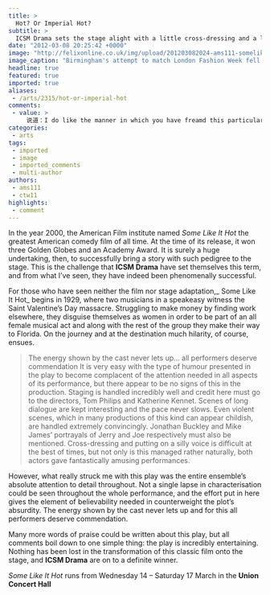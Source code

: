 ```yaml
---
title: >
  Hot? Or Imperial Hot?
subtitle: >
  ICSM Drama sets the stage alight with a little cross-dressing and a lot of fun
date: "2012-03-08 20:25:42 +0000"
image: "http://felixonline.co.uk/img/upload/201203082024-ams111-somelikeit.jpg"
image_caption: "Birmingham's attempt to match London Fashion Week fell a little short of the mark"
headline: true
featured: true
imported: true
aliases:
 - /arts/2315/hot-or-imperial-hot
comments:
 - value: >
     说道：I do like the manner in which you have freamd this particular issue and it really does provide me personally a lot of fodder for consideration.Nonetheless, through what precisely I have witnessed, I only hopeas the commentary pack on that men and women keep on point and don't get started upon a tirade regarding the news of the day. Yet, thank you for this excellent piece and although I do not necessarily concur with this in totality, I value your perspective.,说道：Ia1a6ve been exploring for a bit for any high <a href="http://yunhsmj.com">quatily</a> articles or weblog posts on this kind of space . Exploring in Yahoo I ultimately stumbled upon this site. Studying this information So ia1a6m happy to show that I've an incredibly just right uncanny feeling I discovered exactly what I needed. I such a lot certainly will make sure to do not forget this web site and give it a glance on a relentless basis.
categories:
 - arts
tags:
 - imported
 - image
 - imported_comments
 - multi-author
authors:
 - ams111
 - ctw11
highlights:
 - comment
---
```


In the year 2000, the American Film institute named _Some Like It Hot_ the greatest American comedy film of all time. At the time of its release, it won three Golden Globes and an Academy Award. It is surely a huge undertaking, then, to successfully bring a story with such pedigree to the stage. This is the challenge that __ICSM Drama__ have set themselves this term, and from what I’ve seen, they have indeed been phenomenally successful.

For those who have seen neither the film nor stage adaptation,_ Some Like It Hot_ begins in 1929, where two musicians in a speakeasy witness the Saint Valentine’s Day massacre. Struggling to make money by finding work elsewhere, they disguise themselves as women in order to be part of an all female musical act and along with the rest of the group they make their way to Florida. On the journey and at the destination much hilarity, of course, ensues.
> The energy shown by the cast never lets up... all performers deserve commendation
It is very easy with the type of humour presented in the play to become complacent of the attention needed in all aspects of its performance, but there appear to be no signs of this in the production. Staging is handled incredibly well and credit here must go to the directors, Tom Philips and Katherine Kennet. Scenes of long dialogue are kept interesting and the pace never slows. Even violent scenes, which in many productions of this kind can appear childish, are handled extremely convincingly. Jonathan Buckley and Mike James’ portrayals of Jerry and Joe respectively must also be mentioned. Cross-dressing and putting on a silly voice is difficult at the best of times, but not only is this managed rather naturally, both actors gave fantastically amusing performances.

However, what really struck me with this play was the entire ensemble’s absolute attention to detail throughout. Not a single lapse in characterisation could be seen throughout the whole performance, and the effort put in here gives the element of believability needed in counterweight the plot’s absurdity. The energy shown by the cast never lets up and for this all performers deserve commendation.

Many more words of praise could be written about this play, but all comments boil down to one simple thing: the play is incredibly entertaining. Nothing has been lost in the transformation of this classic film onto the stage, and __ICSM Drama__ are on to a definite winner.

_Some Like It Hot_ runs from Wednesday 14 – Saturday 17 March in the __Union Concert Hall__
